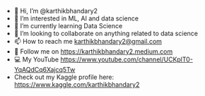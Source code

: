 - 👋 Hi, I’m @karthikbhandary2
- 👀 I’m interested in ML, AI and data science
- 🌱 I’m currently learning Data Science
- 💞️ I’m looking to collaborate on anything related to data science
- 📫 How to reach me karthikbhandary2@gmail.com
- 💬 Follow me on https://karthikbhandary2.medium.com
- 💻 My YouTube https://www.youtube.com/channel/UCKplT0-YqAQdCq6Xajcq5Tw
- Check out my Kaggle profile here: https://www.kaggle.com/karthikbhandary2
<!---
karthikbhandary2/karthikbhandary2 is a ✨ special ✨ repository because its `README.md` (this file) appears on your GitHub profile.
You can click the Preview link to take a look at your changes.
--->


